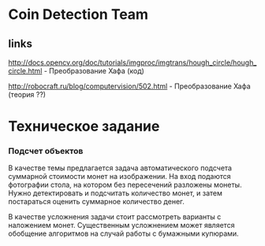 # Coin Detection Team
## links
http://docs.opencv.org/doc/tutorials/imgproc/imgtrans/hough_circle/hough_circle.html - Преобразование Хафа (код)

http://robocraft.ru/blog/computervision/502.html - Преобразование Хафа (теория ??)


# Техническое задание
### Подсчет объектов
В качестве темы предлагается задача автоматического подсчета суммарной стоимости монет на изображении. На вход подаются фотографии стола, на котором без пересечений разложены монеты. Нужно детектировать и подсчитать количество монет, и затем постараться оценить суммарное количество денег.

В качестве усложнения задачи стоит рассмотреть варианты с наложением монет. Существенным усложнением может является обобщение алгоритмов на случай работы с бумажными купюрами.


